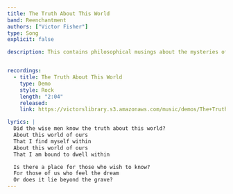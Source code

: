 ```yaml
---
title: The Truth About This World
band: Reenchantment
authors: ["Victor Fisher"]
type: Song
explicit: false

description: This contains philosophical musings about the mysteries of the universe.


recordings:
  - title: The Truth About This World
    type: Demo
    style: Rock
    length: "2:04"
    released: 
    link: https://victorslibrary.s3.amazonaws.com/music/demos/The+Truth+About+this+World.mp3

lyrics: |
  Did the wise men know the truth about this world?
  About this world of ours
  That I find myself within
  About this world of ours
  That I am bound to dwell within

  Is there a place for those who wish to know?
  For those of us who feel the dream
  Or does it lie beyond the grave?
---
```


<Song :title="title"></Song>

